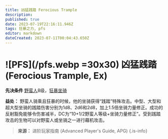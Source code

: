```yaml
---
title: 凶猛践踏 Ferocious Trample
description: 
published: true
date: 2023-07-19T22:16:11.946Z
tags: 狂暴之力, pfs
editor: markdown
dateCreated: 2023-07-11T00:04:43.650Z
---
```


# ![PFS](/pfs.webp =30x30) 凶猛践踏 (Ferocious Trample, Ex)

**先决条件** [野蛮人](/野蛮人)8级，[狂暴坐骑](/狂暴之力/狂暴坐骑)

**益处：** 野蛮人骑乘且狂暴的时候，他的坐骑获得“践踏”特殊攻击。中型、大型和超大型坐骑的践踏伤害分别为1d8、2d6和2d8，加上1.5倍坐骑力量修正。成功的反射豁免能够令伤害减半，DC为“10+1/2野蛮人等级+坐骑力量修正”。受到践踏攻击的生物可以对野蛮人或坐骑之一进行藉机攻击。

> **来源：** 进阶玩家指南 (Advanced Player's Guide, APG)
{.is-info}

